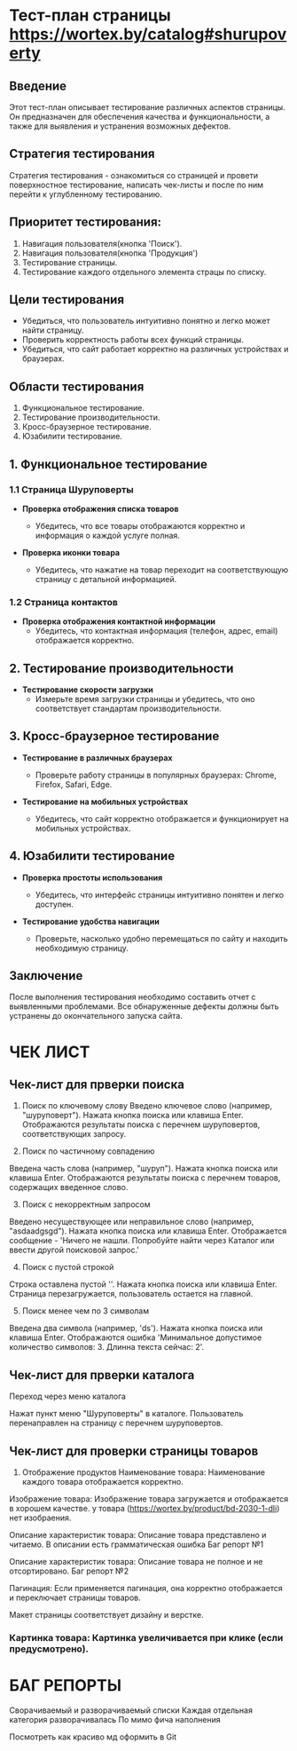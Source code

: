 # Тест-план страницы https://wortex.by/catalog#shurupoverty

## Введение 
Этот тест-план описывает тестирование различных аспектов страницы. Он предназначен для обеспечения качества и функциональности, а также для выявления и устранения возможных дефектов.
## Стратегия тестирования
Стратегия тестирования - ознакомиться со страницей и провети поверхностное тестирование, написать чек-листы и после по ним перейти к углубленному тестированию.
## Приоритет тестирования:
1. Навигация пользователя(кнопка 'Поиск').
2. Навигация пользователя(кнопка 'Продукция')
3. Тестирование страницы.
4. Тестирование каждого отдельного элемента страцы по списку.
## Цели тестирования

- Убедиться, что пользователь интуитивно понятно и легко может найти страницу.
- Проверить корректность работы всех функций страницы.
- Убедиться, что сайт работает корректно на различных устройствах и браузерах.

## Области тестирования

1. Функциональное тестирование.
2. Тестирование производительности.
3. Кросс-браузерное тестирование.
4. Юзабилити тестирование.

## 1. Функциональное тестирование

### 1.1 Страница Шуруповерты

- **Проверка отображения списка товаров**
  - Убедитесь, что все товары отображаются корректно и информация о каждой услуге полная.

- **Проверка иконки товара**
  - Убедитесь, что нажатие на товар переходит на соответствующую страницу с детальной информацией.

### 1.2 Страница контактов

- **Проверка отображения контактной информации**
  - Убедитесь, что контактная информация (телефон, адрес, email) отображается корректно.

## 2. Тестирование производительности

- **Тестирование скорости загрузки**
  - Измерьте время загрузки страницы и убедитесь, что оно соответствует стандартам производительности.


## 3. Кросс-браузерное тестирование

- **Тестирование в различных браузерах**
  - Проверьте работу страницы в популярных браузерах: Chrome, Firefox, Safari, Edge.

- **Тестирование на мобильных устройствах**
  - Убедитесь, что сайт корректно отображается и функционирует на мобильных устройствах.


## 4. Юзабилити тестирование

- **Проверка простоты использования**
  - Убедитесь, что интерфейс страницы интуитивно понятен и легко доступен.

- **Тестирование удобства навигации**
  - Проверьте, насколько удобно перемещаться по сайту и находить необходимую страницу.

## Заключение

После выполнения тестирования необходимо составить отчет с выявленными проблемами. Все обнаруженные дефекты должны быть устранены до окончательного запуска сайта.


 
# ЧЕК ЛИСТ
## Чек-лист для прверки поиска
1. Поиск по ключевому слову
Введено ключевое слово (например, "шуруповерт").
Нажата кнопка поиска или клавиша Enter.
Отображаются результаты поиска с перечнем шуруповертов, соответствующих запросу.

2. Поиск по частичному совпадению

Введена часть слова (например, "шуруп").
Нажата кнопка поиска или клавиша Enter.
Отображаются результаты поиска с перечнем товаров, содержащих введенное слово.

3. Поиск с некорректным запросом

Введено несуществующее или неправильное слово (например, "asdaadgsgd").
Нажата кнопка поиска или клавиша Enter.
Отображается сообщение - 'Ничего не нашли. Попробуйте найти через Каталог или ввести другой поисковой запрос.'

4. Поиск с пустой строкой 

Строка оставлена пустой ''. 
Нажата кнопка поиска или клавиша Enter.
Страница перезагружается, пользователь остается на главной.

5. Поиск менее чем по 3 символам  

Введена два символа (например, 'ds').
Нажата кнопка поиска или клавиша Enter.
Отображаются ошибка 'Минимальное допустимое количество символов: 3. Длинна текста сейчас: 2'.

## Чек-лист для прверки каталога

Переход через меню каталога

Нажат пункт меню "Шуруповерты" в каталоге.
Пользователь перенаправлен на страницу с перечнем шуруповертов.

## Чек-лист для проверки страницы товаров 

1. Отображение продуктов
Наименование товара: Наименование каждого товара отображается корректно.

Изображение товара: Изображение товара загружается и отображается в хорошем качестве.
у товара (https://wortex.by/product/bd-2030-1-dli) нет изобраения.

Описание характеристик товара: Описание товара представлено и читаемо. В описании есть грамматическая ошибка
Баг репорт №1

Описание характеристик товара: Описание товара не полное и не отсортировано.
Баг репорт №2

Пагинация: Если применяется пагинация, она корректно отображается и переключает страницы товаров.

Макет страницы соответствует дизайну и верстке. 




###  Картинка товара: Картинка увеличивается при клике (если предусмотрено).

# БАГ РЕПОРТЫ 


Сворачиваемый и разворачиваемый списки 
Каждая отдельная категория разворачивалась 
По мимо фича наполнения

Посмотреть как красиво мд оформить в Git
